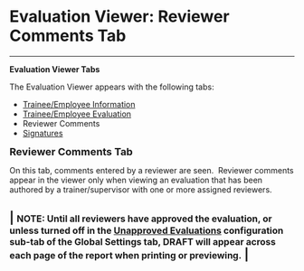 # Evaluation Viewer: Reviewer Comments Tab 
-----

**Evaluation Viewer Tabs**

The Evaluation Viewer appears with the following tabs:

- [Trainee/Employee Information](<7ddc.md>)
- [Trainee/Employee Evaluation](<7ddh.md>)
- Reviewer Comments
- [Signatures](<evlvwsig.md>)

**<font size="4">Reviewer Comments Tab</font>**

On this tab, comments entered by a reviewer are seen.&nbsp; Reviewer comments appear in the viewer only when viewing an evaluation that has been authored by a trainer/supervisor with 
one or more assigned reviewers.

| <font size="3"><b>NOTE</b>:  Until all reviewers have 
approved the evaluation, or unless turned off in the <a href="unapprove.htm">Unapproved Evaluations</a> configuration sub-tab of the Global Settings tab, DRAFT will appear across each page of the report 
when printing or previewing.</font> |
-----